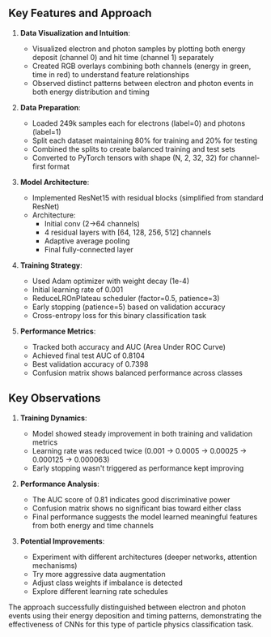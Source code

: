 ## Key Features and Approach

1. **Data Visualization and Intuition**:
   - Visualized electron and photon samples by plotting both energy deposit (channel 0) and hit time (channel 1) separately
   - Created RGB overlays combining both channels (energy in green, time in red) to understand feature relationships
   - Observed distinct patterns between electron and photon events in both energy distribution and timing

2. **Data Preparation**:
   - Loaded 249k samples each for electrons (label=0) and photons (label=1)
   - Split each dataset maintaining 80% for training and 20% for testing
   - Combined the splits to create balanced training and test sets
   - Converted to PyTorch tensors with shape (N, 2, 32, 32) for channel-first format

3. **Model Architecture**:
   - Implemented ResNet15 with residual blocks (simplified from standard ResNet)
   - Architecture:
     - Initial conv (2→64 channels)
     - 4 residual layers with [64, 128, 256, 512] channels
     - Adaptive average pooling
     - Final fully-connected layer

4. **Training Strategy**:
   - Used Adam optimizer with weight decay (1e-4)
   - Initial learning rate of 0.001
   - ReduceLROnPlateau scheduler (factor=0.5, patience=3)
   - Early stopping (patience=5) based on validation accuracy
   - Cross-entropy loss for this binary classification task

5. **Performance Metrics**:
   - Tracked both accuracy and AUC (Area Under ROC Curve)
   - Achieved final test AUC of 0.8104
   - Best validation accuracy of 0.7398
   - Confusion matrix shows balanced performance across classes

## Key Observations

1. **Training Dynamics**:
   - Model showed steady improvement in both training and validation metrics
   - Learning rate was reduced twice (0.001 → 0.0005 → 0.00025 → 0.000125 → 0.000063)
   - Early stopping wasn't triggered as performance kept improving

2. **Performance Analysis**:
   - The AUC score of 0.81 indicates good discriminative power
   - Confusion matrix shows no significant bias toward either class
   - Final performance suggests the model learned meaningful features from both energy and time channels

3. **Potential Improvements**:
   - Experiment with different architectures (deeper networks, attention mechanisms)
   - Try more aggressive data augmentation
   - Adjust class weights if imbalance is detected
   - Explore different learning rate schedules

The approach successfully distinguished between electron and photon events using their energy deposition and timing patterns, demonstrating the effectiveness of CNNs for this type of particle physics classification task.
